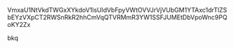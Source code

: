 VmxaU1NtVkdTWGxXYkdoV1lsUldVbFpyVWtOVVJrVjVUbGM1YTAxc1drTlZS
bEYzVXpCT2RWSnRkR2hhCmVqQTVRMmR3YW1SSFJUMEtDbVpoWnc9PQoKY2Zx

bkq
